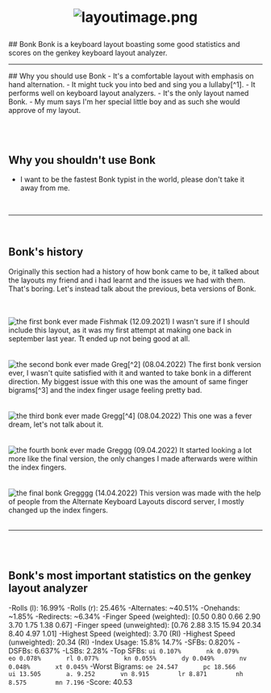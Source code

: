 
<h1><p align="center">

  
  <img src="https://cdn.discordapp.com/attachments/465932114089607169/964123362542624788/bonklayout.png" alt="layoutimage.png">
  <br>

  
</p></h1>
## Bonk
Bonk is a keyboard layout boasting some good statistics and scores on the genkey keyboard layout analyzer.
<hr />
## Why you should use Bonk
- It's a comfortable layout with emphasis on hand alternation.
- It might tuck you into bed and sing you a lullaby[^1].
- It performs well on keyboard layout analyzers.
- It's the only layout named Bonk.
- My mum says I'm her special little boy and as such she would approve of my layout.

<br><br>
## Why you shouldn't use Bonk
- I want to be the fastest Bonk typist in the world, please don't take it away from me.




<br><hr /><br>
## Bonk's history

Originally this section had a history of how bonk came to be, it talked about the layouts my friend and i had learnt and the issues we had with them. That's boring. Let's instead talk about the previous, beta versions of Bonk.
  <br><br><br>



<img src="https://cdn.discordapp.com/attachments/465932114089607169/964144699394908200/unknown.png" alt="the first bonk ever made">
Fishmak (12.09.2021)
I wasn't sure if I should include this layout, as it was my first attempt at making one back in september last year. Tt ended up not being good at all.
<br><br><br>



<img src="https://cdn.discordapp.com/attachments/465932114089607169/964148507369955358/bonk2.png" alt="the second bonk ever made">
Greg[^2] (08.04.2022)
The first bonk version ever, I wasn't quite satisfied with it and wanted to take bonk in a different direction. My biggest issue with this one was the amount of same finger bigrams[^3] and the index finger usage feeling pretty bad.
<br><br><br>



<img src="https://cdn.discordapp.com/attachments/465932114089607169/964151643492982784/bonk3.png" alt="the third bonk ever made">
Gregg[^4] (08.04.2022)
This one was a fever dream, let's not talk about it.
<br><br><br>



<img src="https://cdn.discordapp.com/attachments/465932114089607169/964153049088147456/bonk4.png" alt="the fourth bonk ever made">
Greggg (09.04.2022)
It started looking a lot more like the final version, the only changes I made afterwards were within the index fingers.
<br><br><br>



<img src="https://cdn.discordapp.com/attachments/465932114089607169/964156083881013349/bonk5.png" alt="the final bonk">
Gregggg (14.04.2022)
This version was made with the help of people from the Alternate Keyboard Layouts discord server, I mostly changed up the index fingers.
<br><br><hr /><br><br>

## Bonk's most important statistics on the genkey layout analyzer
-Rolls (l): 16.99%
-Rolls (r): 25.46%
-Alternates: ~40.51%
-Onehands: ~1.85%
-Redirects: ~6.34%
-Finger Speed (weighted): [0.50 0.80 0.66 2.90 3.70 1.75 1.38 0.67]
-Finger speed (unweighted): [0.76 2.88 3.15 15.94 20.34 8.40 4.97 1.01]
-Highest Speed (weighted): 3.70 (RI)
-Highest Speed (unweighted): 20.34 (RI)
-Index Usage: 15.8% 14.7%
-SFBs: 0.820%
-DSFBs: 6.637%
-LSBs: 2.28%
-Top SFBs:
`ui 0.107%       nk 0.079%       eo 0.078%       rl 0.077%       kn 0.055%       dy 0.049%       nv 0.048%       xt 0.045%`
-Worst Bigrams:
`oe 24.547       pc 18.566       ui 13.505       a. 9.252       vn 8.915        lr 8.871        nh 8.575        mn 7.196`
-Score: 40.53

[^1]: I have not had it happen to me yet :(
[^2]: Bonk's beta name was greg
[^3]: Pressing two keys in a row with the same finger
[^4]: To distinguish between the beta versions i kept adding one more g to every version of greg
